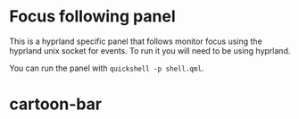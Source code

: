 # Focus following panel

This is a hyprland specific panel that follows monitor focus using the hyprland
unix socket for events. To run it you will need to be using hyprland.

You can run the panel with `quickshell -p shell.qml`.
# cartoon-bar
